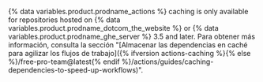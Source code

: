 {% data variables.product.prodname_actions %} caching is only available for repositories hosted on {% data variables.product.prodname_dotcom_the_website %} or {% data variables.product.prodname_ghe_server %} 3.5 and later. Para obtener más información, consulta la sección "[Almacenar las dependencias en caché para agilizar los flujos de trabajo]({% ifversion actions-caching %}{% else %}/free-pro-team@latest{% endif %}/actions/guides/caching-dependencies-to-speed-up-workflows)".